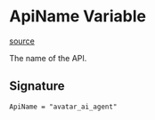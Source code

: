 # ApiName Variable

[source](https://developers.meta.com/horizon-worlds/reference/2.0.0/avatar_ai_agent_apiname)

The name of the API.

## Signature

```
ApiName = "avatar_ai_agent"
```
